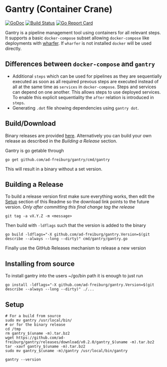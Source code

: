 # Gantry (Container Crane)
[![GoDoc](https://godoc.org/github.com/ad-freiburg/gantry?status.svg)](https://godoc.org/github.com/ad-freiburg/gantry)
[![Build Status](https://travis-ci.org/ad-freiburg/gantry.svg?branch=master)](https://travis-ci.org/ad-freiburg/gantry)
[![Go Report Card](https://goreportcard.com/badge/github.com/ad-freiburg/gantry)](https://goreportcard.com/report/github.com/ad-freiburg/gantry)

Gantry is a pipeline management tool using containers for all relevant steps.
It supports a basic `docker-compose` subset allowing `docker-compose` like
deployments with [wharfer](https://github.com/ad-freiburg/wharfer). If `wharfer`
is not installed `docker` will be used directly.

## Differences between `docker-compose` and `gantry`

- Additional `steps` which can be used for pipelines as they are sequentially
  executed as soon as all required prevous steps are executed instead of all at
  the same time as `services` in `docker-compose`. Steps and services can depend
  on one another. This allows steps to use deployed services. To enable this
  explicit sequentiality the `after` relation is introduced in `steps`.
- Generating `.dot` file showing dependencies using `gantry dot`.

## Build/Download
Binary releases are provided
[here](https://github.com/ad-freiburg/gantry/releases). Alternatively you can
build your own release as described in the *Building a Release* section.

Gantry is go getable through

    go get github.com/ad-freiburg/gantry/cmd/gantry

This will result in a binary without a set version.

## Building a Release
To build a release version first make sure everything works, then edit the
[Setup](#Setup) section of this Readme so the download link points to the
future version. *Only after committing this final change tag the release*

    git tag -a vX.Y.Z -m <message>

Then build with `-ldflags` such that the version is added to the binary

    go build -ldflags="-X github.com/ad-freiburg/gantry.Version=$(git describe --always --long --dirty)" cmd/gantry/gantry.go

Finally use the GitHub Releases mechanism to release a new version

## Installing from source
To install gantry into the users ~/go/bin path it is enough to just run

    go install -ldflags="-X github.com/ad-freiburg/gantry.Version=$(git describe --always --long --dirty)" ./...


## Setup

    # For a build from source
    sudo mv gantry /usr/local/bin/
    # or for the binary release
    cd /tmp
    rm gantry_$(uname -m).tar.bz2
    wget https://github.com/ad-freiburg/gantry/releases/download/v0.2.0/gantry_$(uname -m).tar.bz2
    tar -xavf gantry_$(uname -m).tar.bz2
    sudo mv gantry_$(uname -m)/gantry /usr/local/bin/gantry

    gantry --version
